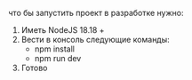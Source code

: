 что бы запустить проект в разработке нужно: 
1. Иметь NodeJS 18.18 + 
2. Вести в консоль следующие команды: 
    - npm install   
    - npm run dev 
3. Готово
